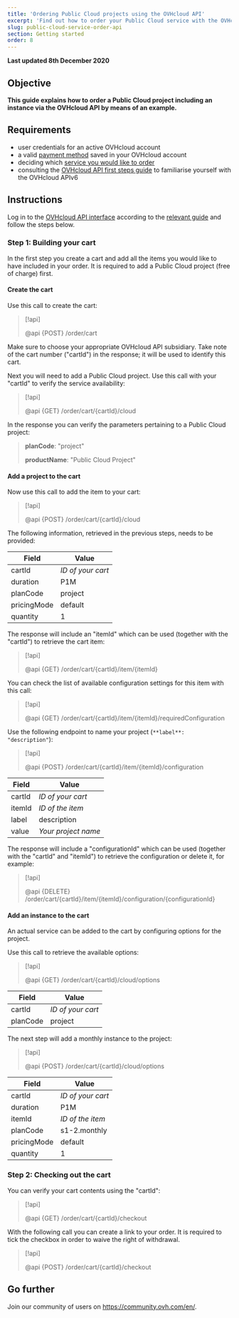 ```yaml
---
title: 'Ordering Public Cloud projects using the OVHcloud API'
excerpt: 'Find out how to order your Public Cloud service with the OVHcloud API'
slug: public-cloud-service-order-api
section: Getting started
order: 8
---
```


**Last updated 8th December 2020**

## Objective



**This guide explains how to order a Public Cloud project including an instance via the OVHcloud API by means of an example.**

## Requirements

- user credentials for an active OVHcloud account
- a valid [payment method](../../billing/manage-payment-methods/) saved in your OVHcloud account
- deciding which [service you would like to order](https://www.ovhcloud.com/en-gb/public-cloud/)
- consulting the [OVHcloud API first steps guide](../../api/first-steps-with-ovh-api/) to familiarise yourself with the OVHcloud APIv6

## Instructions

Log in to the [OVHcloud API interface](https://api.ovh.com/console/) according to the [relevant guide](../../api/first-steps-with-ovh-api/) and follow the steps below.

### Step 1: Building your cart

In the first step you create a cart and add all the items you would like to have included in your order. It is required to add a Public Cloud project (free of charge) first.

#### Create the cart

Use this call to create the cart:

> [!api]
>
> @api {POST} /order/cart
>

Make sure to choose your appropriate OVHcloud API subsidiary. Take note of the cart number ("cartId") in the response; it will be used to identify this cart.

Next you will need to add a Public Cloud project. Use this call with your "cartId" to verify the service availability:

> [!api]
>
> @api {GET} /order/cart/{cartId}/cloud
>

In the response you can verify the parameters pertaining to a Public Cloud project:

>
>**planCode**: "project"
>
>**productName**: "Public Cloud Project"
>

#### Add a project to the cart

Now use this call to add the item to your cart:

> [!api]
>
> @api {POST} /order/cart/{cartId}/cloud
>

The following information, retrieved in the previous steps, needs to be provided:

|Field|Value|
|---|---| 
|cartId|*ID of your cart*|
|duration|P1M|
|planCode|project|
|pricingMode|default|
|quantity|1|

The response will include an "itemId" which can be used (together with the "cartId") to retrieve the cart item:

> [!api]
>
> @api {GET} /order/cart/{cartId}/item/{itemId}
>

You can check the list of available configuration settings for this item with this call:

> [!api]
>
> @api {GET} /order/cart/{cartId}/item/{itemId}/requiredConfiguration
>

Use the following endpoint to name your project (`**label**: "description"`):

> [!api]
>
> @api {POST} /order/cart/{cartId}/item/{itemId}/configuration
>

|Field|Value|
|---|---| 
|cartId|*ID of your cart*|
|itemId|*ID of the item*|
|label|description|
|value|*Your project name*|

The response will include a "configurationId" which can be used (together with the "cartId" and "itemId") to retrieve the configuration or delete it, for example:

> [!api]
>
> @api {DELETE} /order/cart/{cartId}/item/{itemId}/configuration/{configurationId}
>

#### Add an instance to the cart

An actual service can be added to the cart by configuring options for the project.

Use this call to retrieve the available options:

> [!api]
>
> @api {GET} /order/cart/{cartId}/cloud/options
>

|Field|Value|
|---|---| 
|cartId|*ID of your cart*|
|planCode|project|

The next step will add a monthly instance to the project:

> [!api]
>
> @api {POST} /order/cart/{cartId}/cloud/options
>

|Field|Value|
|---|---| 
|cartId|*ID of your cart*|
|duration|P1M|
|itemId|*ID of the item*|
|planCode|s1-2.monthly|
|pricingMode|default|
|quantity|1|




### Step 2: Checking out the cart

You can verify your cart contents using the "cartId":

> [!api]
>
> @api {GET} /order/cart/{cartId}/checkout
>

With the following call you can create a link to your order. It is required to tick the checkbox in order to waive the right of withdrawal.

> [!api]
>
> @api {POST} /order/cart/{cartId}/checkout
>



## Go further

Join our community of users on <https://community.ovh.com/en/>.
